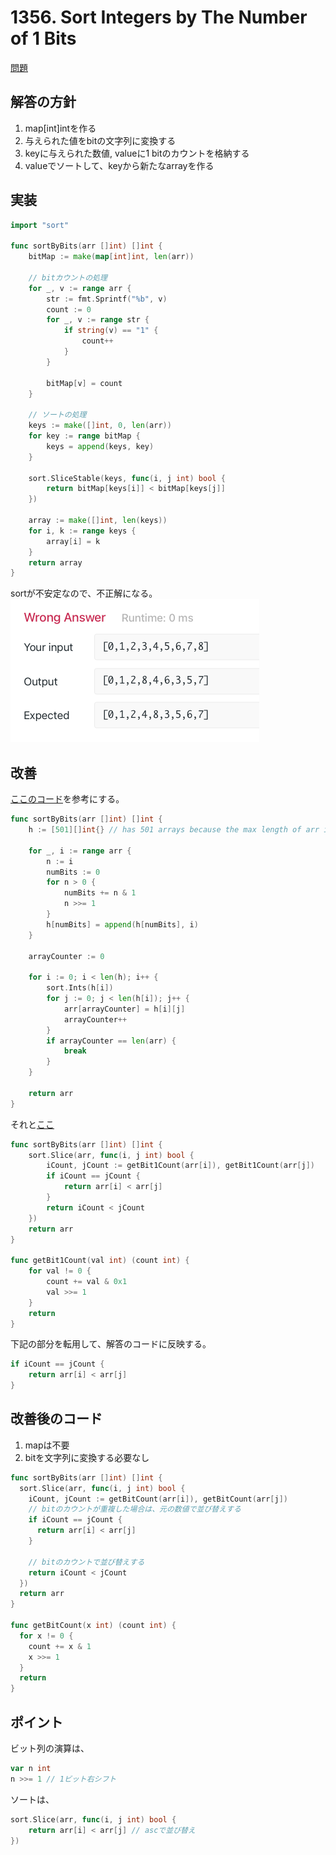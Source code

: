 # 1356. Sort Integers by The Number of 1 Bits

[問題](https://leetcode.com/problems/sort-integers-by-the-number-of-1-bits/)

## 解答の方針
1. map[int]intを作る
2. 与えられた値をbitの文字列に変換する
3. keyに与えられた数値, valueに1 bitのカウントを格納する
4. valueでソートして、keyから新たなarrayを作る

## 実装
```go
import "sort"

func sortByBits(arr []int) []int {
	bitMap := make(map[int]int, len(arr))

	// bitカウントの処理
	for _, v := range arr {
		str := fmt.Sprintf("%b", v)
		count := 0
		for _, v := range str {
			if string(v) == "1" {
				count++
			}
		}

		bitMap[v] = count
	}

	// ソートの処理
	keys := make([]int, 0, len(arr))
	for key := range bitMap {
		keys = append(keys, key)
	}

	sort.SliceStable(keys, func(i, j int) bool {
		return bitMap[keys[i]] < bitMap[keys[j]]
	})

	array := make([]int, len(keys))
	for i, k := range keys {
		array[i] = k
	}
	return array
}
```

sortが不安定なので、不正解になる。
![](./images/1356-1.png)



## 改善

[ここのコード](https://leetcode.com/problems/sort-integers-by-the-number-of-1-bits/discuss/1059759/Golang-solution-faster-than-100/)を参考にする。


```go
func sortByBits(arr []int) []int {
	h := [501][]int{} // has 501 arrays because the max length of arr is 500

	for _, i := range arr {
		n := i
		numBits := 0
		for n > 0 {
			numBits += n & 1
			n >>= 1
		}
		h[numBits] = append(h[numBits], i)
	}

	arrayCounter := 0

	for i := 0; i < len(h); i++ {
		sort.Ints(h[i])
		for j := 0; j < len(h[i]); j++ {
			arr[arrayCounter] = h[i][j]
			arrayCounter++
		}
		if arrayCounter == len(arr) {
			break
		}
	}

	return arr
}
```

それと[ここ](https://leetcode.com/problems/sort-integers-by-the-number-of-1-bits/discuss/518170/go-sort-slice-100/)


```go
func sortByBits(arr []int) []int {
    sort.Slice(arr, func(i, j int) bool {
        iCount, jCount := getBit1Count(arr[i]), getBit1Count(arr[j])
        if iCount == jCount {
            return arr[i] < arr[j]
        }
        return iCount < jCount
    })
    return arr
}

func getBit1Count(val int) (count int) {
    for val != 0 {
        count += val & 0x1
        val >>= 1
    }
    return
}
```


下記の部分を転用して、解答のコードに反映する。
```go
if iCount == jCount {
	return arr[i] < arr[j]
}
```


## 改善後のコード
1. mapは不要
2. bitを文字列に変換する必要なし


```go
func sortByBits(arr []int) []int {
  sort.Slice(arr, func(i, j int) bool {
    iCount, jCount := getBitCount(arr[i]), getBitCount(arr[j])
    // bitのカウントが重複した場合は、元の数値で並び替えする
    if iCount == jCount {
      return arr[i] < arr[j]
    }

	// bitのカウントで並び替えする
    return iCount < jCount
  }) 
  return arr
}

func getBitCount(x int) (count int) {
  for x != 0 {
    count += x & 1
    x >>= 1
  }
  return 
}
```

## ポイント
ビット列の演算は、
```go
var n int
n >>= 1 // 1ビット右シフト
```

ソートは、
```go
sort.Slice(arr, func(i, j int) bool {
	return arr[i] < arr[j] // ascで並び替え
})
```